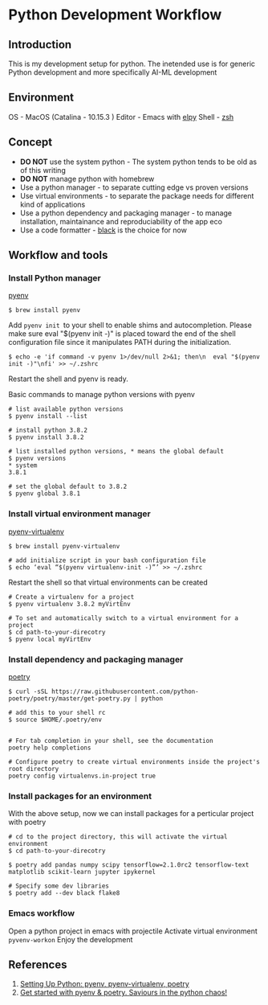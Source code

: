 Python Development Workflow
===============

Introduction
------------
This is my development setup for python. The inetended use is for generic Python development and more specifically AI-ML development

Environment
-----------
OS - MacOS (Catalina - 10.15.3 )
Editor - Emacs with [elpy](https://github.com/jorgenschaefer/elpy)
Shell - [zsh](https://www.zsh.org/)

Concept
-------
  * **DO NOT** use the system python - The system python tends to be old as of this writing
  * **DO NOT** manage python with homebrew
  * Use a python manager - to separate cutting edge vs proven versions
  * Use virtual environments - to separate the package needs for different kind of applications
  * Use a python dependency and packaging manager - to manage installation, maintainance and reproduciability of the app eco
  * Use a code formatter - [black](https://github.com/psf/black) is the choice for now

Workflow and tools
------------------
### Install Python manager ###
[pyenv](https://github.com/pyenv/pyenv)

``` shell
$ brew install pyenv
```
Add `pyenv init `to your shell to enable shims and autocompletion. Please make sure eval "$(pyenv init -)" is placed toward the end of the shell configuration file since it manipulates PATH during the initialization.

``` shell
$ echo -e 'if command -v pyenv 1>/dev/null 2>&1; then\n  eval "$(pyenv init -)"\nfi' >> ~/.zshrc
```
Restart the shell and pyenv is ready.

Basic commands to manage python versions with pyenv

``` shell
# list available python versions
$ pyenv install --list

# install python 3.8.2
$ pyenv install 3.8.2

# list installed python versions, * means the global default
$ pyenv versions
* system
3.8.1

# set the global default to 3.8.2
$ pyenv global 3.8.1
```

### Install virtual environment manager ###
[pyenv-virtualenv](https://github.com/pyenv/pyenv-virtualenv)

``` shell
$ brew install pyenv-virtualenv

# add initialize script in your bash configuration file
$ echo ‘eval “$(pyenv virtualenv-init -)”’ >> ~/.zshrc
```
Restart the shell so that virtual environments can be created

``` shell
# Create a virtualenv for a project
$ pyenv virtualenv 3.8.2 myVirtEnv

# To set and automatically switch to a virtual environment for a project
$ cd path-to-your-direcotry
$ pyenv local myVirtEnv
```

### Install dependency and packaging manager ###
[poetry](https://python-poetry.org/docs/)

``` shell
$ curl -sSL https://raw.githubusercontent.com/python-poetry/poetry/master/get-poetry.py | python

# add this to your shell rc
$ source $HOME/.poetry/env


# For tab completion in your shell, see the documentation
poetry help completions

# Configure poetry to create virtual environments inside the project's root directory
poetry config virtualenvs.in-project true
```
### Install packages for an environment ###
With the above setup, now we can install packages for a perticular project with poetry

``` shell
# cd to the project directory, this will activate the virtual environment
$ cd path-to-your-direcotry

$ poetry add pandas numpy scipy tensorflow=2.1.0rc2 tensorflow-text matplotlib scikit-learn jupyter ipykernel

# Specify some dev libraries
$ poetry add --dev black flake8
```

### Emacs workflow ###
Open a python project in emacs with projectile
Activate virtual environment `pyvenv-workon`
Enjoy the development

References
----------
1. [Setting Up Python: pyenv, pyenv-virtualenv, poetry](https://duncanleung.com/set-up-python-pyenv-virtualenv-poetry/)
2. [Get started with pyenv & poetry. Saviours in the python chaos!](https://blog.jayway.com/2019/12/28/pyenv-poetry-saviours-in-the-python-chaos/)
